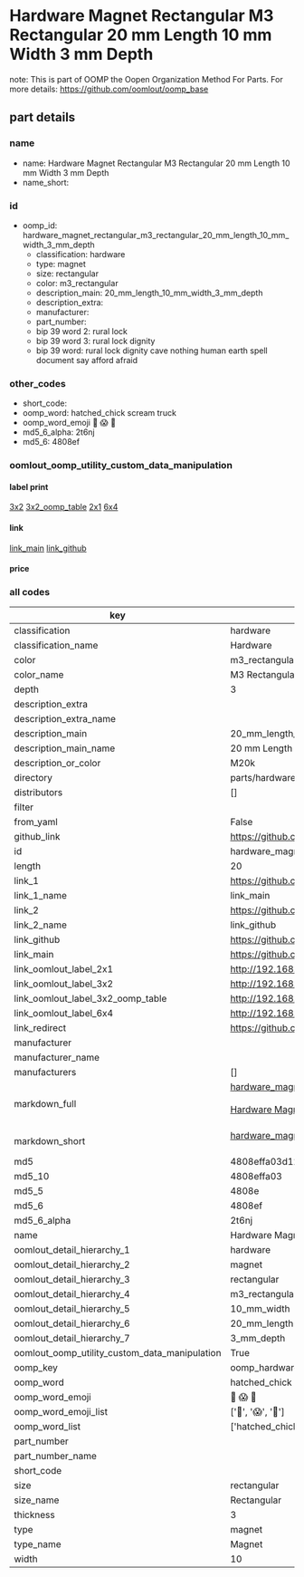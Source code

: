 # Hardware Magnet Rectangular M3 Rectangular 20 mm Length 10 mm Width 3 mm Depth  

note: This is part of OOMP the Oopen Organization Method For Parts. For more details: https://github.com/oomlout/oomp_base

##  part details
  







### name
* name: Hardware Magnet Rectangular M3 Rectangular 20 mm Length 10 mm Width 3 mm Depth
* name_short: 
### id
* oomp_id: hardware_magnet_rectangular_m3_rectangular_20_mm_length_10_mm_width_3_mm_depth
  * classification: hardware
  * type: magnet
  * size: rectangular
  * color: m3_rectangular
  * description_main: 20_mm_length_10_mm_width_3_mm_depth
  * description_extra: 
  * manufacturer: 
  * part_number: 
  * bip 39 word 2: rural lock
  * bip 39 word 3: rural lock dignity
  * bip 39 word: rural lock dignity cave nothing human earth spell document say afford afraid

### other_codes
* short_code: 
* oomp_word: hatched_chick scream truck
* oomp_word_emoji :hatched_chick: :scream: :truck:
* md5_6_alpha: 2t6nj
* md5_6: 4808ef






### oomlout_oomp_utility_custom_data_manipulation
#### label print
[3x2](http://192.168.1.245:1112/?label=oomp%202t6nj)
[3x2_oomp_table](http://192.168.1.108:1112/?label=oomp%202t6nj)
[2x1](http://192.168.1.242:1112/?label=oomp%202t6nj)
[6x4](http://192.168.1.55:1112/?label=oomp%202t6nj)    

#### link

[link_main](https://github.com/oomlout/oomlout_oomp_version_1_messy/tree/main/parts/hardware_magnet_rectangular_m3_rectangular_20_mm_length_10_mm_width_3_mm_depth) [link_github](https://github.com/oomlout/oomlout_oomp_version_1_messy/tree/main/parts/hardware_magnet_rectangular_m3_rectangular_20_mm_length_10_mm_width_3_mm_depth)                             

#### price







### all codes 
| key | value |  
| --- | --- |  
| classification | hardware |  
| classification_name | Hardware |  
| color | m3_rectangular |  
| color_name | M3 Rectangular |  
| depth | 3 |  
| description_extra |  |  
| description_extra_name |  |  
| description_main | 20_mm_length_10_mm_width_3_mm_depth |  
| description_main_name | 20 mm Length 10 mm Width 3 mm Depth |  
| description_or_color | M20k |  
| directory | parts/hardware_magnet_rectangular_m3_rectangular_20_mm_length_10_mm_width_3_mm_depth |  
| distributors | [] |  
| filter |  |  
| from_yaml | False |  
| github_link | https://github.com/oomlout/oomlout_oomp_part_src/tree/main/parts/hardware_magnet_rectangular_m3_rectangular_20_mm_length_10_mm_width_3_mm_depth |  
| id | hardware_magnet_rectangular_m3_rectangular_20_mm_length_10_mm_width_3_mm_depth |  
| length | 20 |  
| link_1 | https://github.com/oomlout/oomlout_oomp_version_1_messy/tree/main/parts/hardware_magnet_rectangular_m3_rectangular_20_mm_length_10_mm_width_3_mm_depth |  
| link_1_name | link_main |  
| link_2 | https://github.com/oomlout/oomlout_oomp_version_1_messy/tree/main/parts/hardware_magnet_rectangular_m3_rectangular_20_mm_length_10_mm_width_3_mm_depth |  
| link_2_name | link_github |  
| link_github | https://github.com/oomlout/oomlout_oomp_version_1_messy/tree/main/parts/hardware_magnet_rectangular_m3_rectangular_20_mm_length_10_mm_width_3_mm_depth |  
| link_main | https://github.com/oomlout/oomlout_oomp_version_1_messy/tree/main/parts/hardware_magnet_rectangular_m3_rectangular_20_mm_length_10_mm_width_3_mm_depth |  
| link_oomlout_label_2x1 | http://192.168.1.242:1112/?label=oomp%202t6nj |  
| link_oomlout_label_3x2 | http://192.168.1.245:1112/?label=oomp%202t6nj |  
| link_oomlout_label_3x2_oomp_table | http://192.168.1.108:1112/?label=oomp%202t6nj |  
| link_oomlout_label_6x4 | http://192.168.1.55:1112/?label=oomp%202t6nj |  
| link_redirect | https://github.com/oomlout/oomlout_oomp_version_1_messy/tree/main/parts/hardware_magnet_rectangular_m3_rectangular_20_mm_length_10_mm_width_3_mm_depth |  
| manufacturer |  |  
| manufacturer_name |  |  
| manufacturers | [] |  
| markdown_full | [hardware_magnet_rectangular_m3_rectangular_20_mm_length_10_mm_width_3_mm_depth](none)<br>[](none)<br>[Hardware Magnet Rectangular M3 Rectangular 20 Mm Length 10 Mm Width 3 Mm Depth](none)<br><br> |  
| markdown_short | [hardware_magnet_rectangular_m3_rectangular_20_mm_length_10_mm_width_3_mm_depth](none)<br><br> |  
| md5 | 4808effa03d128adbb4b624c7c20ddec |  
| md5_10 | 4808effa03 |  
| md5_5 | 4808e |  
| md5_6 | 4808ef |  
| md5_6_alpha | 2t6nj |  
| name | Hardware Magnet Rectangular M3 Rectangular 20 mm Length 10 mm Width 3 mm Depth |  
| oomlout_detail_hierarchy_1 | hardware |  
| oomlout_detail_hierarchy_2 | magnet |  
| oomlout_detail_hierarchy_3 | rectangular |  
| oomlout_detail_hierarchy_4 | m3_rectangular |  
| oomlout_detail_hierarchy_5 | 10_mm_width |  
| oomlout_detail_hierarchy_6 | 20_mm_length |  
| oomlout_detail_hierarchy_7 | 3_mm_depth |  
| oomlout_oomp_utility_custom_data_manipulation | True |  
| oomp_key | oomp_hardware_magnet_rectangular_m3_rectangular_20_mm_length_10_mm_width_3_mm_depth |  
| oomp_word | hatched_chick scream truck |  
| oomp_word_emoji | :hatched_chick: :scream: :truck: |  
| oomp_word_emoji_list | [':hatched_chick:', ':scream:', ':truck:'] |  
| oomp_word_list | ['hatched_chick', 'scream', 'truck'] |  
| part_number |  |  
| part_number_name |  |  
| short_code |  |  
| size | rectangular |  
| size_name | Rectangular |  
| thickness | 3 |  
| type | magnet |  
| type_name | Magnet |  
| width | 10 |  
